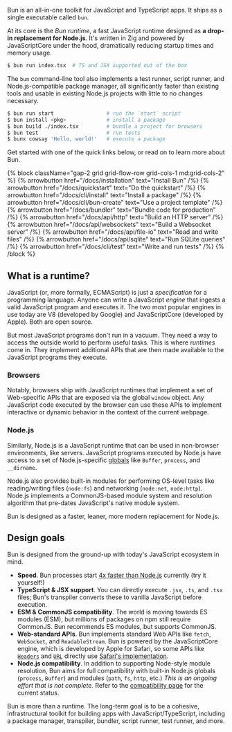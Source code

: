 Bun is an all-in-one toolkit for JavaScript and TypeScript apps. It ships as a single executable called `bun`.

At its core is the _Bun runtime_, a fast JavaScript runtime designed as **a drop-in replacement for Node.js**. It's written in Zig and powered by JavaScriptCore under the hood, dramatically reducing startup times and memory usage.

```bash
$ bun run index.tsx  # TS and JSX supported out of the box
```

The `bun` command-line tool also implements a test runner, script runner, and Node.js-compatible package manager, all significantly faster than existing tools and usable in existing Node.js projects with little to no changes necessary.

```bash
$ bun run start                 # run the `start` script
$ bun install <pkg>             # install a package
$ bun build ./index.tsx         # bundle a project for browsers
$ bun test                      # run tests
$ bunx cowsay 'Hello, world!'   # execute a package
```

Get started with one of the quick links below, or read on to learn more about Bun.

{% block className="gap-2 grid grid-flow-row grid-cols-1 md:grid-cols-2" %}
{% arrowbutton href="/docs/installation" text="Install Bun" /%}
{% arrowbutton href="/docs/quickstart" text="Do the quickstart" /%}
{% arrowbutton href="/docs/cli/install" text="Install a package" /%}
{% arrowbutton href="/docs/cli/bun-create" text="Use a project template" /%}
{% arrowbutton href="/docs/bundler" text="Bundle code for production" /%}
{% arrowbutton href="/docs/api/http" text="Build an HTTP server" /%}
{% arrowbutton href="/docs/api/websockets" text="Build a Websocket server" /%}
{% arrowbutton href="/docs/api/file-io" text="Read and write files" /%}
{% arrowbutton href="/docs/api/sqlite" text="Run SQLite queries" /%}
{% arrowbutton href="/docs/cli/test" text="Write and run tests" /%}
{% /block %}

## What is a runtime?

JavaScript (or, more formally, ECMAScript) is just a _specification_ for a programming language. Anyone can write a JavaScript _engine_ that ingests a valid JavaScript program and executes it. The two most popular engines in use today are V8 (developed by Google)
and JavaScriptCore (developed by Apple). Both are open source.

But most JavaScript programs don't run in a vacuum. They need a way to access the outside world to perform useful tasks. This is where _runtimes_ come in. They implement additional APIs that are then made available to the JavaScript programs they execute.

### Browsers

Notably, browsers ship with JavaScript runtimes that implement a set of Web-specific APIs that are exposed via the global `window` object. Any JavaScript code executed by the browser can use these APIs to implement interactive or dynamic behavior in the context of the current webpage.

<!-- JavaScript runtime that exposes  JavaScript engines are designed to run "vanilla" JavaScript programs, but it's often JavaScript _runtimes_ use an engine internally to execute the code and implement additional APIs that are then made available to executed programs.
JavaScript was [initially designed](https://en.wikipedia.org/wiki/JavaScript) as a language to run in web browsers to implement interactivity and dynamic behavior in web pages. Browsers are the first JavaScript runtimes. JavaScript programs that are executed in browsers have access to a set of Web-specific global APIs on the `window` object. -->

### Node.js

Similarly, Node.js is a JavaScript runtime that can be used in non-browser environments, like servers. JavaScript programs executed by Node.js have access to a set of Node.js-specific [globals](https://nodejs.org/api/globals.html) like `Buffer`, `process`, and `__dirname`.

Node.js also provides built-in modules for performing OS-level tasks like reading/writing files (`node:fs`) and networking (`node:net`, `node:http`). Node.js implements a CommonJS-based module system and resolution algorithm that pre-dates JavaScript's native module system.

<!-- Bun.js prefers Web API compatibility instead of designing new APIs when possible. Bun.js also implements some Node.js APIs. -->

Bun is designed as a faster, leaner, more modern replacement for Node.js.

<!-- ## Why a new runtime?

Bun is designed as a faster, leaner, more modern replacement for Node.js. Node.js is burdened by ingrained performance issues, backwards compatibility concerns, and slow development velocity—inevitable issues for a project of its age and magnitude. -->

## Design goals

Bun is designed from the ground-up with today's JavaScript ecosystem in mind.

- **Speed**. Bun processes start [4x faster than Node.js](https://twitter.com/jarredsumner/status/1499225725492076544) currently (try it yourself!)
- **TypeScript & JSX support**. You can directly execute `.jsx`, `.ts`, and `.tsx` files; Bun's transpiler converts these to vanilla JavaScript before execution.
- **ESM & CommonJS compatibility**. The world is moving towards ES modules (ESM), but millions of packages on npm still require CommonJS. Bun recommends ES modules, but supports CommonJS.
- **Web-standard APIs**. Bun implements standard Web APIs like `fetch`, `WebSocket`, and `ReadableStream`. Bun is powered by the JavaScriptCore engine, which is developed by Apple for Safari, so some APIs like [`Headers`](https://developer.mozilla.org/en-US/docs/Web/API/Headers) and [`URL`](https://developer.mozilla.org/en-US/docs/Web/API/URL) directly use [Safari's implementation](https://github.com/oven-sh/bun/blob/HEAD/src/bun.js/bindings/webcore/JSFetchHeaders.cpp).
- **Node.js compatibility**. In addition to supporting Node-style module resolution, Bun aims for full compatibility with built-in Node.js globals (`process`, `Buffer`) and modules (`path`, `fs`, `http`, etc.) _This is an ongoing effort that is not complete._ Refer to the [compatibility page](https://bun.sh/docs/runtime/nodejs-apis) for the current status.

Bun is more than a runtime. The long-term goal is to be a cohesive, infrastructural toolkit for building apps with JavaScript/TypeScript, including a package manager, transpiler, bundler, script runner, test runner, and more.

<!-- - tsconfig.json `"paths"` is natively supported, along with `"exports"` in package.json
- `fs`, `path`, and `process` from Node.js are partially implemented
- Web APIs like [`fetch`](https://developer.mozilla.org/en-US/docs/Web/API/fetch), [`Response`](https://developer.mozilla.org/en-US/docs/Web/API/Response), [`URL`](https://developer.mozilla.org/en-US/docs/Web/API/URL) and more are built-in
- [`HTMLRewriter`](https://developers.cloudflare.com/workers/runtime-apis/html-rewriter/) makes it easy to transform HTML in Bun.js
- `.env` files automatically load into `process.env` and `Bun.env`
- top level await -->
